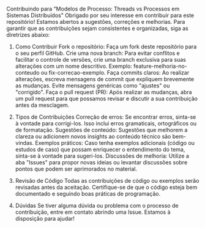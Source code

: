 Contribuindo para "Modelos de Processo: Threads vs Processos em Sistemas Distribuídos"
Obrigado por seu interesse em contribuir para este repositório! Estamos abertos a sugestões, correções e melhorias. Para garantir que as contribuições sejam consistentes e organizadas, siga as diretrizes abaixo:

1. Como Contribuir
Fork o repositório: Faça um fork deste repositório para o seu perfil GitHub.
Crie uma nova branch: Para evitar conflitos e facilitar o controle de versões, crie uma branch exclusiva para suas alterações com um nome descritivo. Exemplo: feature-melhoria-no-conteudo ou fix-correcao-exemplo.
Faça commits claros: Ao realizar alterações, escreva mensagens de commit que expliquem brevemente as mudanças. Evite mensagens genéricas como "ajustes" ou "corrigido".
Faça o pull request (PR): Após realizar as mudanças, abra um pull request para que possamos revisar e discutir a sua contribuição antes da mesclagem.
2. Tipos de Contribuições
Correção de erros: Se encontrar erros, sinta-se à vontade para corrigi-los. Isso inclui erros gramaticais, ortográficos ou de formatação.
Sugestões de conteúdo: Sugestões que melhorem a clareza ou adicionem novos insights ao conteúdo técnico são bem-vindas.
Exemplos práticos: Caso tenha exemplos adicionais (código ou estudos de caso) que possam enriquecer o entendimento do tema, sinta-se à vontade para sugeri-los.
Discussões de melhoria: Utilize a aba "Issues" para propor novas ideias ou levantar discussões sobre pontos que podem ser aprimorados no material.
3. Revisão de Código
Todas as contribuições de código ou exemplos serão revisadas antes da aceitação. Certifique-se de que o código esteja bem documentado e seguindo boas práticas de programação.

4. Dúvidas
Se tiver alguma dúvida ou problema com o processo de contribuição, entre em contato abrindo uma Issue. Estamos à disposição para ajudar!
